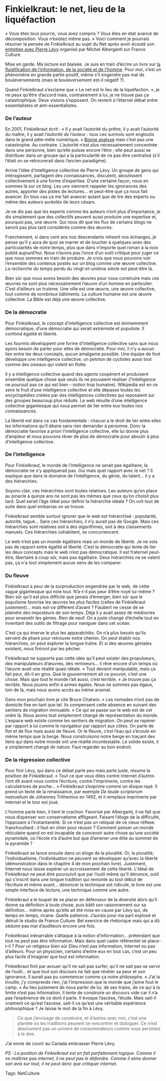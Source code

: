 # Finkielkraut: le net, lieu de la liquéfaction

« Vous êtes tous pourris, vous avez compris ? Vous êtes en état avancé de décomposition. Vous n’existez même pas. » Voici comment je pourrais résumer la pensée de Finkielkraut au sujet du Net après avoir écouté son [entretien avec Pierre Lévy](http://www.youtube.com/user/JimOnTheAir#p/c/82D09F615BCFBDFE) organisé par Michel Alberganti sur France Culture.

Mise en garde. Ma lecture est biaisée. Je suis en train d’écrire un livre sur [la fluidification de l’information, de la société et de l’homme](http://blog.tcrouzet.com/tag/flux/). Pour moi, c’est un phénomène en grande partie positif, même s’il engendre pas mal de bouleversements (mais le bouleversement est-il négatif ?).

Quand Finkielkraut s’exclame que « Le net est le lieu de la liquéfaction. », je ne peux qu’être d’accord mais, contrairement à lui, je ne trouve pas ça catastrophique. Deux visions s’opposent. On revient à l’éternel débat entre essentialistes et anti-essentialistes.

### De l’auteur

En 2001, Finkielkraut écrit : « Il y avait l’autorité du prêtre, il y avait l’autorité du maître, il y avait *l’autorité de l’auteur* : tous ces surmois sont engloutis dans le grand pêle-mêle numérique. » [Bonne analyse](http://alaingiffard.blogs.com/culture/2004/10/droit_du_lecteu.html) mais c’est pas une catastrophe. Au contraire. L’autorité n’est plus nécessairement concentrée dans une personne, bien qu’elle puisse encore l’être ; elle peut aussi se distribuer dans un groupe qui a la particularité de ne pas être centralisé (s’il l’était on se retrouverait dans l’ancien paradigme).

Arrive l’idée d’intelligence collective de Pierre Lévy. Un groupe de gens qui interagissent, partagent des connaissances, discutent, aboutissent collectivement à une forme d’expertise. D’une certaine façon, nous en sommes là sur ce blog. Les uns viennent rappeler les ignorances des autres, apporter des pistes de lectures… et peut-être que ça nous fait avancer. En tous cas ça me fait avancer autant que de lire des experts ou même des auteurs auréolés de leurs césars.

Je ne dis pas que les experts comme les auteurs n’ont plus d’importance, je dis simplement que des collectifs peuvent aussi produire une expertise et, pourquoi pas, une œuvre. Qui nous dit que les flux de certains blogs ne seront pas plus tard considérés comme des œuvres.

Franchement, si dans cent ans nos descendants relisent nos échanges, je pense qu’il y aura de quoi se marrer et de toucher à quelques unes des particularités de notre temps, plus que dans n’importe quel roman à la noix publié aujourd’hui. Nous n’avons pas l’once d’un outil critique pour juger ce que nous sommes en train de produire. Je crois que nous pouvons voir l’ensemble des contenus postés sur un blog comme une œuvre collective. *La recherche du temps perdu* du vingt-et-unième siècle est peut-être là.

Bien sûr que nous avons besoin des œuvres pour nous construire mais ces œuvres ne sont plus nécessairement l’œuvre d’un homme en particulier. C’est d’ailleurs un truisme. Une ville est une œuvre, une œuvre collective, tout comme de nombreux bâtiments. La culture humaine est une œuvre collective. La Bible est déjà une œuvre collective.

### De la démocratie

Pour Finkielkraut, le concept d’intelligence collective est éminemment démocratique, d’une démocratie qui serait extrémiste et populiste. Il confond égalité et liberté.

Les fourmis développent une forme d’intelligence collective sans que nous ayons besoin de parler pour elles de démocratie. Pour moi, il n’y a aucun lien entre les deux concepts, aucun amalgame possible. Une équipe de foot développe une intelligence collective, un peloton de cyclistes aussi tout comme des oiseaux qui volent en flotte.

Il y a intelligence collective quand des agents coopèrent et produisent ensemble quelque chose que seuls ils ne pouvaient réaliser (l’intelligence ne poursuit pas ce qui est bien – notion trop humaine). Wikipedia est en ce sens le fruit d’une intelligence collective et elle dépasse toutes les encyclopédies créées par des intelligences collectives qui reposaient sur des groupes beaucoup plus réduits. Le web résulte d’une intelligence collective gigantesque qui nous permet de lier entre eux toutes nos connaissances.

La liberté est dans ce cas fondamentale : chacun a le droit de lier entre elles les informations qu’il désire sans rien demander à personne. Donc la démocratie favorise a priori l’intelligence collective, elle lui donne plus d’ampleur et nous pouvons rêver de plus de démocratie pour aboutir à plus d’intelligence collective.

### De l’intelligence

Pour Finkielkraut, le monde de l’intelligence ne serait pas égalitaire, la démocratie ne s’y appliquerait pas. Oui mais quel rapport avec le net ? Il explique que dans le domaine de l’intelligence, du génie, du talent… il y a des hiérarchies.

Soyons clair, ces hiérarchies sont toutes relatives. Les auteurs qu’on place au pinacle à quinze ans ne sont pas les mêmes que ceux qu’on choisit plus tard. Quel serait l’âge idéal pour définir la hiérarchie idéale ? On voit tout de suite dans quel embarras on se trouve.

Finkielkraut semble surtout ignorer que le web est hiérarchisé : popularité, autorité, tagué… Sans ces hiérarchies, il n’y aurait pas de Google. Mais ces hiérarchies sont relatives soit à des algorithmes, soit à des classements manuels. Ces hiérarchies cohabitent, se concurrencent.

Le web n’est pas un monde égalitaire mais un monde de liberté. Je ne vois pas de rapport entre égalité et liberté. C’est la démocratie qui tente de lier les deux concepts mais le web n’est pas démocratique. Il est fraternel peut-être, libertaire à coup sûr, mais pas égalitaire. Deux hiérarchies ne se valent pas, ça n'a tout simplement aucun sens de les comparer.

### Du fleuve

Finkielkraut a peur de la surproduction engendrée par le web, de cette vague gigantesque qui noie tout. N’a-t-il pas peur d’être noyé lui-même ? Bien sûr qu’il est plus difficile que jamais d’émerger, bien sûr que le populisme favorise les œuvres les plus faciles (celles de Finkielkraut justement)… mais est-ce différent d’avant ? Flaubert ne cesse de se plaindre des imposteurs de son temps. Déjà il y avait assez de médiocres pour ensevelir les génies. Rien de neuf. On a juste changé d’échelle tout en inventant des outils de filtrage pour naviguer dans cet océan.

C’est ça qui énerve le plus les apparatchiks. On n’a plus besoin qu’ils servent de phare pour retrouver notre chemin. On peut établir nos hiérarchies, on peut explorer la longue traîne. Et si des œuvres géniales existent, nous finiront par les pêcher.

Finkielkraut ne supporte pas cette idée qu’il peut exister des propulseurs, des manipulateurs d’œuvres, des remixeurs… il rêve encore d’un temps où l’œuvre avait une réalité quasi idéale. « Tout devient manipulable, mais ça fait peur, dit-il en gros. Que le gouvernement ait ce pouvoir, c’est une chose. Mais que tout le monde l’ait aussi, c’est terrible. » Je trouve pas ça terrible. Nous jouons enfin à armes égales. Nous ne sommes pas égaux, loin de là, mais nous avons accès au même arsenal.

Dans mon prochain livre je cite Bruce Chatwin. « Les nomades n’ont pas de domicile fixe en tant que tel. Ils compensent cette absence en suivant des sentiers de migration immuable. » Ce qui se passe sur le web est de cet ordre là. Nous avons tout simplement changé de représentation du monde. L’espace web existe comme les sentiers de migration. On peut se repérer par rapport à lui comme le navigateur par rapport aux côtes. On parle de flot et de flux mais aussi de fleuve. Or le fleuve, c’est l’eau qui s’écoule en même temps que la berge. Nous construisons notre berge en traçant des liens qui dans notre monde ont une réalité incontestable. Le solide existe, il a simplement changé de nature. Faut regarder au bon endroit.

### De la régression collective

Pour finir Lévy, qui dans ce débat parle peu mais parle juste, résume la position de Finkielkraut. « Tout ce que vous dites contre Internet d’autres l’ont dit avant vous contre l’écriture, contre l’imprimerie, contre les calculatrices de poche… » Finkielkraut s’exprime comme un disque rayé. Il prend un texte de la renaissance, par exemple *De laude scriptorum manualium* de Johannes Trithemius en 1492, et il remplace imprimerie par internet et le tour est joué.

L’homme parle bien, il tient le crachoir. Favorisé par Alberganti, il ne fait que nous dispenser son conservatisme affligeant. Faisant l’éloge de la difficulté, l’opposant à l’instantanéité. Si ce n’est pas un reliquat de ce vieux réflexe franchouillard : il faut en chier pour réussir ? Comment penser un monde réticulaire quand on est incapable de concevoir autre chose qu’une société pyramidale, où l’école n’a d’autre but que d’amener une élite au sommet de la pyramide ?

Finkielkraut se lance ensuite dans un éloge de la pluralité. Or, la pluralité, l’individualisme, l’individuation ne peuvent se développer qu’avec la liberté (démonstration dans le chapitre 4 de mon prochain livre). Justement, Internet nous laisse espérer un accroissement de cette liberté. L’idéal de Finkielkraut ne peut être poursuivit que par l’outil même qu’il dénonce, outil qui s’inscrit dans une longue tradition qui remonte au tout début de l’écriture et même avant… dénoncer la technique est ridicule, le livre est une simple interface de lecture, une technique comme une autre.

Finkielkraut a le toupet de se placer en défenseur de la diversité alors qu’il donne sa définition à toute chose, puis bâtit son raisonnement sur sa définition… même après qu’elle ait été mise en cause par Lévy qui, de temps en temps, ricane. Quelle patience. J’aurais pour ma part explosé et détruit le studio de France Culture. Bel exercice de rhétorique mais qui a dû séduire pas mal d’auditeurs encore une fois.

Finkielkraut inénarrable s’attaque à la notion d’information… prétendant que tout ne peut pas être information. Mais dans quel cadre référentiel se place-t-il ? Pour un religieux bien sûr Dieu n’est pas information, Internet ou pas d’ailleurs. Pour un physicien, certains d’entre eux en tout cas, c’est un peu plus facile d’imaginer que tout est information.

Finkielkraut finit par avouer qu’il ne sait pas surfer, qu’il ne sait pas se servir de l’outil… et que tout son discours ne fait que révéler sa peur et son ignorance. Il aurait pas pu commencer comme ça notre philosophe. « J’ai la trouille, j’y comprends rien, j’ai l’impression que le monde que j’aime fout le camp. » Au lieu justement de nous parler de lui, de ses tripes, de ce qui à la limite n’est pas information, il tente de construire un discours vide car il n’a pas l’expérience de ce dont il parle. Il évoque l’ascèse, l’étude. Mais sait-il vraiment ce qu’est l’ascèse, sait-il ce qu’est une véritable expérience philosophique ? Je laisse le mot de la fin à Lévy.

> Ce que j’envisage de construire, et d’autres avec moi, c’est une planète où les traditions peuvent se rencontrer et dialoguer. Ce n’est absolument pas un univers de consommateurs comme vous persistez à le dire.

J’ai envie de courir au Canada embrasser Pierre Lévy.

*PS : La position de Finkielkraut est en fait parfaitement logique. Comme il ne maîtrise pas internet, il ne peut pas le défendre. Comme il aime donner son avis sur tout, il ne peut donc que critiquer internet.*

Tags: NetCulture